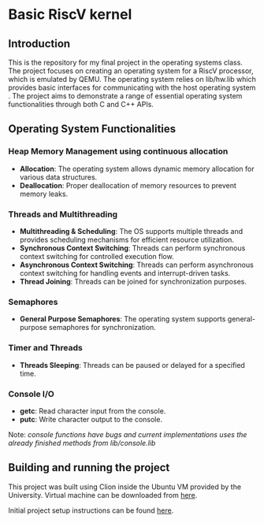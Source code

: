 # Basic RiscV kernel

## Introduction

This is the repository for my final project in the operating systems class. The project focuses on creating an operating system for a RiscV processor, which is emulated by QEMU. The operating system relies on lib/hw.lib which provides basic interfaces for communicating with the host operating system . The project aims to demonstrate a range of essential operating system functionalities through both C and C++ APIs.

## Operating System Functionalities

### Heap Memory Management using continuous allocation
  
- **Allocation**: The operating system allows dynamic memory allocation for various data structures.
- **Deallocation**: Proper deallocation of memory resources to prevent memory leaks.

### Threads and Multithreading

- **Multithreading & Scheduling**: The OS supports multiple threads and provides scheduling mechanisms for efficient resource utilization.
- **Synchronous Context Switching**: Threads can perform synchronous context switching for controlled execution flow.
- **Asynchronous Context Switching**: Threads can perform asynchronous context switching for handling events and interrupt-driven tasks.
- **Thread Joining**: Threads can be joined for synchronization purposes.

### Semaphores

- **General Purpose Semaphores**: The operating system supports general-purpose semaphores for synchronization.

### Timer and Threads

- **Threads Sleeping**: Threads can be paused or delayed for a specified time.

### Console I/O

- **getc**: Read character input from the console.
- **putc**: Write character output to the console.

Note: *console functions have bugs and current implementations uses the already finished methods from lib/console.lib*


## Building and running the project 

This project was built using Clion inside the Ubuntu VM provided by the University. Virtual machine can be downloaded from [here](https://drive.google.com/file/d/1edGYFcvdnV0pbKws_1G1vePtEec0qC0G/view).

Initial project setup instructions can be found [here](http://os.etf.bg.ac.rs/OS1/projekat/Projektni%20zadatak%202023.%20v1.0.pdf).
